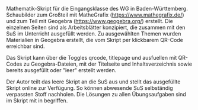 Mathematik-Skript für die Eingangsklasse des WG in Baden-Württemberg. 
Schaubilder zum Großteil mit MatheGrafix (https://www.mathegrafix.de/) und zum Teil mit Geogebra (https://www.geogebra.org/) erstellt.
Die einzelnen Seiten sind als Arbeitsblätter konzipiert, die zusammen mit den SuS im Unterricht ausgefüllt werden.
Zu ausgewählten Themen wurden Materialien in Geogebra erstellt, die vom Skript per klickbarem QR-Code erreichbar sind. 

Das Skript kann über die Toggles qrcode, titlepage und ausfuellen mit QR-Codes zu Geogebra-Dateien, mit der Titelseite und Inhaltsverzeichnis sowie bereits ausgefüllt oder "leer" erstellt werden.

Der Autor teilt das leere Skript an die SuS aus und stellt das ausgefüllte Skript online zur Verfügung. So können abwesende SuS selbständig verpassten Stoff nachholen. 
Die Lösungen zu allen Übungsaufgaben sind im Skript mit in begriffen. 

